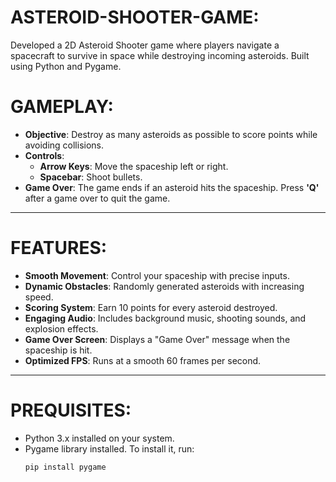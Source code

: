 # ASTEROID-SHOOTER-GAME:
Developed a 2D Asteroid Shooter game where players navigate a spacecraft to survive in space while destroying incoming asteroids. Built using Python and Pygame.
# GAMEPLAY:

- **Objective**: Destroy as many asteroids as possible to score points while avoiding collisions.
- **Controls**:
  - **Arrow Keys**: Move the spaceship left or right.
  - **Spacebar**: Shoot bullets.
- **Game Over**: The game ends if an asteroid hits the spaceship. Press **'Q'** after a game over to quit the game.

---

# FEATURES:

- **Smooth Movement**: Control your spaceship with precise inputs.
- **Dynamic Obstacles**: Randomly generated asteroids with increasing speed.
- **Scoring System**: Earn 10 points for every asteroid destroyed.
- **Engaging Audio**: Includes background music, shooting sounds, and explosion effects.
- **Game Over Screen**: Displays a "Game Over" message when the spaceship is hit.
- **Optimized FPS**: Runs at a smooth 60 frames per second.

---

# PREQUISITES:
- Python 3.x installed on your system.
- Pygame library installed. To install it, run:
  ```bash
  pip install pygame
